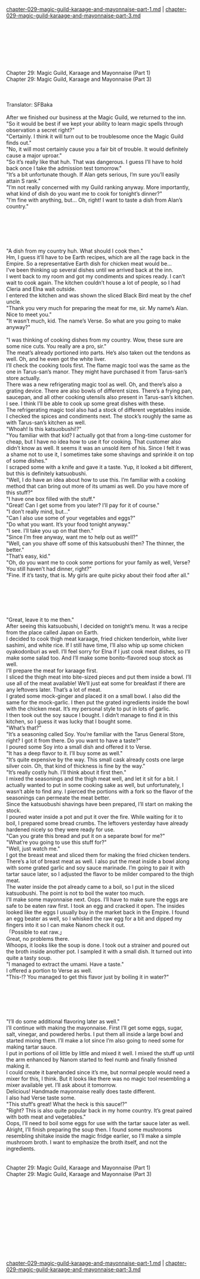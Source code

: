 [chapter-029-magic-guild-karaage-and-mayonnaise-part-1.md](./chapter-029-magic-guild-karaage-and-mayonnaise-part-1.md) | [chapter-029-magic-guild-karaage-and-mayonnaise-part-3.md](./chapter-029-magic-guild-karaage-and-mayonnaise-part-3.md) <br/>
<br/>
<br/>
<br/>
<br/>
<br/>
<br/>
<br/>
<br/>
Chapter 29: Magic Guild, Karaage and Mayonnaise (Part 1)<br/>
Chapter 29: Magic Guild, Karaage and Mayonnaise (Part 3)<br/>
<br/>
 <br/>
<br/>
 Translator: SFBaka <br/>
<br/>
After we finished our business at the Magic Guild, we returned to the inn.<br/>
"So it would be best if we kept your ability to learn magic spells through observation a secret right?"<br/>
"Certainly. I think it will turn out to be troublesome once the Magic Guild finds out."<br/>
"No, it will most certainly cause you a fair bit of trouble. It would definitely cause a major uproar."<br/>
"So it’s really like that huh. That was dangerous. I guess I’ll have to hold back once I take the admission test tomorrow."<br/>
"It’s a bit unfortunate though. If Alan gets serious, I’m sure you’ll easily attain S rank."<br/>
"I’m not really concerned with my Guild ranking anyway. More importantly, what kind of dish do you want me to cook for tonight’s dinner?"<br/>
"I’m fine with anything, but… Oh, right! I want to taste a dish from Alan’s country."<br/>
<br/>
<br/>
<br/>
<br/>
<br/>
<br/>
"A dish from my country huh. What should I cook then."<br/>
Hm, I guess it’ll have to be Earth recipes, which are all the rage back in the Empire. So a representative Earth dish for chicken meat would be…<br/>
I’ve been thinking up several dishes until we arrived back at the inn.<br/>
I went back to my room and got my condiments and spices ready. I can’t wait to cook again. The kitchen couldn’t house a lot of people, so I had Cleria and Elna wait outside.<br/>
I entered the kitchen and was shown the sliced Black Bird meat by the chef uncle.<br/>
"Thank you very much for preparing the meat for me, sir. My name’s Alan. Nice to meet you."<br/>
"It wasn’t much, kid. The name’s Verse. So what are you going to make anyway?"<br/>
<br/>
"I was thinking of cooking dishes from my country. Wow, these sure are some nice cuts. You really are a pro, sir."<br/>
The meat’s already portioned into parts. He’s also taken out the tendons as well. Oh, and he even got the white liver.<br/>
I’ll check the cooking tools first. The flame magic tool was the same as the one in Tarus-san’s manor. They might have purchased it from Tarus-san’s store actually.<br/>
There was a new refrigerating magic tool as well. Oh, and there’s also a grating device. There are also bowls of different sizes. There’s a frying pan, saucepan, and all other cooking utensils also present in Tarus-san’s kitchen. I see. I think I’ll be able to cook up some great dishes with these.<br/>
The refrigerating magic tool also had a stock of different vegetables inside.<br/>
I checked the spices and condiments next. The stock’s roughly the same as with Tarus-san’s kitchen as well.<br/>
"Whoah! Is this katsuobushi!?"<br/>
"You familiar with that kid? I actually got that from a long-time customer for cheap, but I have no idea how to use it for cooking. That customer also didn’t know as well. It seems it was an unsold item of his. Since I felt it was a shame not to use it, I sometimes take some shavings and sprinkle it on top of some dishes."<br/>
I scraped some with a knife and gave it a taste. Yup, it looked a bit different, but this is definitely katsuobushi.<br/>
"Well, I do have an idea about how to use this. I’m familiar with a cooking method that can bring out more of its umami as well. Do you have more of this stuff?"<br/>
"I have one box filled with the stuff."<br/>
"Great! Can I get some from you later? I’ll pay for it of course."<br/>
"I don’t really mind, but…"<br/>
"Can I also use some of your vegetables and eggs?"<br/>
"Do what you want. It’s your food tonight anyway."<br/>
"I see. I’ll take you up on that then."<br/>
"Since I’m free anyway, want me to help out as well?"<br/>
"Well, can you shave off some of this katsuobushi then? The thinner, the better."<br/>
"That’s easy, kid."<br/>
"Oh, do you want me to cook some portions for your family as well, Verse? You still haven’t had dinner, right?"<br/>
"Fine. If it’s tasty, that is. My girls are quite picky about their food after all."<br/>
<br/>
<br/>
<br/>
<br/>
<br/>
<br/>
"Great, leave it to me then."<br/>
After seeing this katsuobushi, I decided on tonight’s menu. It was a recipe from the place called Japan on Earth.<br/>
I decided to cook thigh meat karaage, fried chicken tenderloin, white liver sashimi, and white rice. If I still have time, I’ll also whip up some chicken oyakodonburi as well. I’ll feel sorry for Elna if I just cook meat dishes, so I’ll make some salad too. And I’ll make some bonito-flavored soup stock as well.<br/>
I’ll prepare the meat for karaage first.<br/>
I sliced the thigh meat into bite-sized pieces and put them inside a bowl. I’ll use all of the meat available! We’ll just eat some for breakfast if there are any leftovers later. That’s a lot of meat.<br/>
I grated some mock-ginger and placed it on a small bowl. I also did the same for the mock-garlic. I then put the grated ingredients inside the bowl with the chicken meat. It’s my personal style to put in lots of garlic.<br/>
I then took out the soy sauce I bought. I didn’t manage to find it in this kitchen, so I guess it was lucky that I bought some.<br/>
"What’s that?"<br/>
"It’s a seasoning called Soy. You’re familiar with the Tarus General Store, right? I got it from there. Do you want to have a taste?"<br/>
I poured some Soy into a small dish and offered it to Verse.<br/>
"It has a deep flavor to it. I’ll buy some as well."<br/>
"It’s quite expensive by the way. This small cask already costs one large silver coin. Oh, that kind of thickness is fine by the way."<br/>
"It’s really costly huh. I’ll think about it first then."<br/>
I mixed the seasonings and the thigh meat well, and let it sit for a bit. I actually wanted to put in some cooking sake as well, but unfortunately, I wasn’t able to find any. I pierced the portions with a fork so the flavor of the seasonings can permeate the meat better.<br/>
Since the katsuobushi shavings have been prepared, I’ll start on making the stock.<br/>
I poured water inside a pot and put it over the fire. While waiting for it to boil, I prepared some bread crumbs. The leftovers yesterday have already hardened nicely so they were ready for use.<br/>
"Can you grate this bread and put it on a separate bowl for me?"<br/>
"What’re you going to use this stuff for?"<br/>
"Well, just watch me."<br/>
I got the breast meat and sliced them for making the fried chicken tenders. There’s a lot of breast meat as well. I also put the meat inside a bowl along with some grated garlic and soy sauce marinade. I’m going to pair it with tartar sauce later, so I adjusted the flavor to be milder compared to the thigh meat.<br/>
The water inside the pot already came to a boil, so I put in the sliced katsuobushi. The point is not to boil the water too much.<br/>
I’ll make some mayonnaise next. Oops. I’ll have to make sure the eggs are safe to be eaten raw first. I took an egg and cracked it open. The insides looked like the eggs I usually buy in the market back in the Empire. I found an egg beater as well, so I whisked the raw egg for a bit and dipped my fingers into it so I can make Nanom check it out.<br/>
「Possible to eat raw.」<br/>
Great, no problems there.<br/>
Whoops, it looks like the soup is done. I took out a strainer and poured out the broth inside another pot. I sampled it with a small dish. It turned out into quite a tasty soup.<br/>
"I managed to extract the umami. Have a taste."<br/>
I offered a portion to Verse as well.<br/>
"This-!? You managed to get this flavor just by boiling it in water?"<br/>
<br/>
<br/>
<br/>
<br/>
<br/>
<br/>
"I’ll do some additional flavoring later as well."<br/>
I’ll continue with making the mayonnaise. First I’ll get some eggs, sugar, salt, vinegar, and powdered herbs. I put them all inside a large bowl and started mixing them. I’ll make a lot since I’m also going to need some for making tartar sauce.<br/>
I put in portions of oil little by little and mixed it well. I mixed the stuff up until the arm enhanced by Nanom started to feel numb and finally finished making it.<br/>
I could create it barehanded since it’s me, but normal people would need a mixer for this, I think. But it looks like there was no magic tool resembling a mixer available yet. I’ll ask about it tomorrow.<br/>
Delicious! Handmade mayonnaise really does taste different.<br/>
I also had Verse taste some.<br/>
"This stuff’s great! What the heck is this sauce!?"<br/>
"Right? This is also quite popular back in my home country. It’s great paired with both meat and vegetables."<br/>
Oops, I’ll need to boil some eggs for use with the tartar sauce later as well.<br/>
Alright, I’ll finish preparing the soup then. I found some mushrooms resembling shiitake inside the magic fridge earlier, so I’ll make a simple mushroom broth. I want to emphasize the broth itself, and not the ingredients.<br/>
<br/>
<br/>
Chapter 29: Magic Guild, Karaage and Mayonnaise (Part 1)<br/>
Chapter 29: Magic Guild, Karaage and Mayonnaise (Part 3)<br/>
<br/>
 <br/>
<br/>
<br/>
<br/>
<br/>
<br/>
<br/>
<br/>
<br/>
<br/>
<br/> <br/>
[chapter-029-magic-guild-karaage-and-mayonnaise-part-1.md](./chapter-029-magic-guild-karaage-and-mayonnaise-part-1.md) | [chapter-029-magic-guild-karaage-and-mayonnaise-part-3.md](./chapter-029-magic-guild-karaage-and-mayonnaise-part-3.md) <br/>
